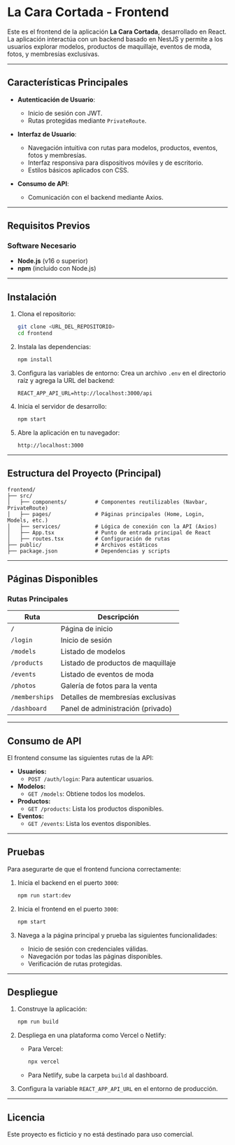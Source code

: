 # La Cara Cortada - Frontend

Este es el frontend de la aplicación **La Cara Cortada**, desarrollado en React. La aplicación interactúa con un backend basado en NestJS y permite a los usuarios explorar modelos, productos de maquillaje, eventos de moda, fotos, y membresías exclusivas.

---

## **Características Principales**

- **Autenticación de Usuario**:
  - Inicio de sesión con JWT.
  - Rutas protegidas mediante `PrivateRoute`.

- **Interfaz de Usuario**:
  - Navegación intuitiva con rutas para modelos, productos, eventos, fotos y membresías.
  - Interfaz responsiva para dispositivos móviles y de escritorio.
  - Estilos básicos aplicados con CSS.

- **Consumo de API**:
  - Comunicación con el backend mediante Axios.

---

## **Requisitos Previos**

### **Software Necesario**
- **Node.js** (v16 o superior)
- **npm** (incluido con Node.js)

---

## **Instalación**

1. Clona el repositorio:
   ```bash
   git clone <URL_DEL_REPOSITORIO>
   cd frontend
   ```

2. Instala las dependencias:
   ```bash
   npm install
   ```

3. Configura las variables de entorno:
   Crea un archivo `.env` en el directorio raíz y agrega la URL del backend:
   ```plaintext
   REACT_APP_API_URL=http://localhost:3000/api
   ```

4. Inicia el servidor de desarrollo:
   ```bash
   npm start
   ```

5. Abre la aplicación en tu navegador:
   ```plaintext
   http://localhost:3000
   ```

---

## **Estructura del Proyecto (Principal)**

```plaintext
frontend/
├── src/
│   ├── components/         # Componentes reutilizables (Navbar, PrivateRoute)
│   ├── pages/              # Páginas principales (Home, Login, Models, etc.)
│   ├── services/           # Lógica de conexión con la API (Axios)
│   ├── App.tsx             # Punto de entrada principal de React
│   ├── routes.tsx          # Configuración de rutas
├── public/                 # Archivos estáticos
├── package.json            # Dependencias y scripts
```

---

## **Páginas Disponibles**

### **Rutas Principales**

| Ruta                | Descripción                          |
|---------------------|--------------------------------------|
| `/`                 | Página de inicio                    |
| `/login`            | Inicio de sesión                    |
| `/models`           | Listado de modelos                  |
| `/products`         | Listado de productos de maquillaje  |
| `/events`           | Listado de eventos de moda          |
| `/photos`           | Galería de fotos para la venta      |
| `/memberships`      | Detalles de membresías exclusivas   |
| `/dashboard`        | Panel de administración (privado)   |

---

## **Consumo de API**

El frontend consume las siguientes rutas de la API:

- **Usuarios:**
  - `POST /auth/login`: Para autenticar usuarios.
- **Modelos:**
  - `GET /models`: Obtiene todos los modelos.
- **Productos:**
  - `GET /products`: Lista los productos disponibles.
- **Eventos:**
  - `GET /events`: Lista los eventos disponibles.

---

## **Pruebas**

Para asegurarte de que el frontend funciona correctamente:

1. Inicia el backend en el puerto `3000`:
   ```bash
   npm run start:dev
   ```

2. Inicia el frontend en el puerto `3000`:
   ```bash
   npm start
   ```

3. Navega a la página principal y prueba las siguientes funcionalidades:
   - Inicio de sesión con credenciales válidas.
   - Navegación por todas las páginas disponibles.
   - Verificación de rutas protegidas.

---

## **Despliegue**

1. Construye la aplicación:
   ```bash
   npm run build
   ```

2. Despliega en una plataforma como Vercel o Netlify:
   - Para Vercel:
     ```bash
     npx vercel
     ```
   - Para Netlify, sube la carpeta `build` al dashboard.

3. Configura la variable `REACT_APP_API_URL` en el entorno de producción.

---

## **Licencia**

Este proyecto es ficticio y no está destinado para uso comercial.
